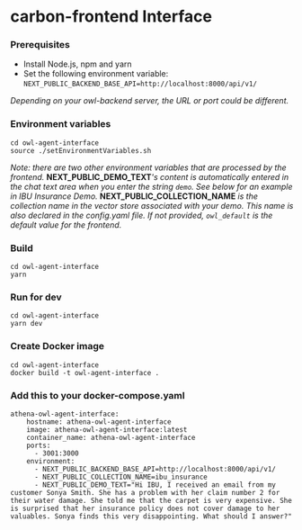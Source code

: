 # carbon-frontend Interface

### Prerequisites
- Install Node.js, npm and yarn
- Set the following environment variable: `NEXT_PUBLIC_BACKEND_BASE_API=http://localhost:8000/api/v1/`

_Depending on your owl-backend server, the URL or port could be different._

### Environment variables
```
cd owl-agent-interface
source ./setEnvironmentVariables.sh
```

_Note: there are two other environment variables that are processed by the frontend._
**NEXT_PUBLIC_DEMO_TEXT**_'s content is automatically entered in the chat text area when you enter the string `demo`. See below for an example in IBU Insurance Demo._
**NEXT_PUBLIC_COLLECTION_NAME** _is the collection name in the vector store associated with your demo. This name is also declared in the config.yaml file. If not provided, `owl_default` is the default value for the frontend._

### Build
```
cd owl-agent-interface
yarn 
```

### Run for dev
```
cd owl-agent-interface
yarn dev
```

### Create Docker image
```
cd owl-agent-interface
docker build -t owl-agent-interface .
```

### Add this to your docker-compose.yaml
```
athena-owl-agent-interface:
    hostname: athena-owl-agent-interface
    image: athena-owl-agent-interface:latest
    container_name: athena-owl-agent-interface
    ports:
      - 3001:3000
    environment:
      - NEXT_PUBLIC_BACKEND_BASE_API=http://localhost:8000/api/v1/
      - NEXT_PUBLIC_COLLECTION_NAME=ibu_insurance
      - NEXT_PUBLIC_DEMO_TEXT="Hi IBU, I received an email from my customer Sonya Smith. She has a problem with her claim number 2 for their water damage. She told me that the carpet is very expensive. She is surprised that her insurance policy does not cover damage to her valuables. Sonya finds this very disappointing. What should I answer?"

```